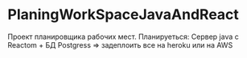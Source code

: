 # PlaningWorkSpaceJavaAndReact
Проект планировщика рабочих мест.
Планируеться:
Сервер java  с Reactom + БД Postgress => задеплоить все на heroku или на AWS
